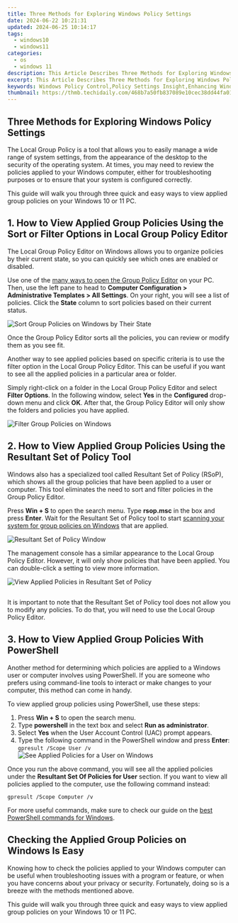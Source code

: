 ```yaml
---
title: Three Methods for Exploring Windows Policy Settings
date: 2024-06-22 10:21:31
updated: 2024-06-25 10:14:17
tags:
  - windows10
  - windows11
categories:
  - os
  - windows 11
description: This Article Describes Three Methods for Exploring Windows Policy Settings
excerpt: This Article Describes Three Methods for Exploring Windows Policy Settings
keywords: Windows Policy Control,Policy Settings Insight,Enhancing Windows Policies,Modify Windows Policy,Windows Security Settings,Policy Setting Navigation,Accessing Policy Configurations
thumbnail: https://thmb.techidaily.com/468b7a50fb837089e10cec38dd44fa01aaab4078b704b313fd2f69558ac117bb.png
---
```


## Three Methods for Exploring Windows Policy Settings

 The Local Group Policy is a tool that allows you to easily manage a wide range of system settings, from the appearance of the desktop to the security of the operating system. At times, you may need to review the policies applied to your Windows computer, either for troubleshooting purposes or to ensure that your system is configured correctly.

 This guide will walk you through three quick and easy ways to view applied group policies on your Windows 10 or 11 PC.

## 1\. How to View Applied Group Policies Using the Sort or Filter Options in Local Group Policy Editor

 The Local Group Policy Editor on Windows allows you to organize policies by their current state, so you can quickly see which ones are enabled or disabled.

 Use one of the [many ways to open the Group Policy Editor](https://www.makeuseof.com/windows-11-open-local-group-policy-editor/) on your PC. Then, use the left pane to head to **Computer Configuration > Administrative Templates > All Settings**. On your right, you will see a list of policies. Click the **State** column to sort policies based on their current status.

![Sort Group Policies on Windows by Their State](https://static1.makeuseofimages.com/wordpress/wp-content/uploads/2023/10/sort-group-policies-on-windows-by-their-state.jpg)

 Once the Group Policy Editor sorts all the policies, you can review or modify them as you see fit.

 Another way to see applied policies based on specific criteria is to use the filter option in the Local Group Policy Editor. This can be useful if you want to see all the applied policies in a particular area or folder.

 Simply right-click on a folder in the Local Group Policy Editor and select **Filter Options**. In the following window, select **Yes** in the **Configured** drop-down menu and click **OK**. After that, the Group Policy Editor will only show the folders and policies you have applied.

![Filter Group Policies on Windows](https://static1.makeuseofimages.com/wordpress/wp-content/uploads/2023/10/filter-group-policies-on-windows.jpg)

## 2\. How to View Applied Group Policies Using the Resultant Set of Policy Tool

 Windows also has a specialized tool called Resultant Set of Policy (RSoP), which shows all the group policies that have been applied to a user or computer. This tool eliminates the need to sort and filter policies in the Group Policy Editor.

 Press **Win + S** to open the search menu. Type **rsop.msc** in the box and press **Enter**. Wait for the Resultant Set of Policy tool to start [scanning your system for group policies on Windows](https://www.makeuseof.com/find-group-policy-windows/) that are applied.

![Resultant Set of Policy Window](https://static1.makeuseofimages.com/wordpress/wp-content/uploads/2023/10/resultant-set-of-policy-window.jpg)

 The management console has a similar appearance to the Local Group Policy Editor. However, it will only show policies that have been applied. You can double-click a setting to view more information.

![View Applied Policies in Resultant Set of Policy](https://static1.makeuseofimages.com/wordpress/wp-content/uploads/2023/10/view-applied-policies-in-resultant-set-of-policy.jpg)

##

 It is important to note that the Resultant Set of Policy tool does not allow you to modify any policies. To do that, you will need to use the Local Group Policy Editor.

## 3\. How to View Applied Group Policies With PowerShell

 Another method for determining which policies are applied to a Windows user or computer involves using PowerShell. If you are someone who prefers using command-line tools to interact or make changes to your computer, this method can come in handy.

 To view applied group policies using PowerShell, use these steps:

1. Press **Win + S** to open the search menu.
2. Type **powershell** in the text box and select **Run as administrator**.
3. Select **Yes** when the User Account Control (UAC) prompt appears.
4. Type the following command in the PowerShell window and press **Enter**:  
`gpresult /Scope User /v`  
![See Applied Policies for a User on Windows](https://static1.makeuseofimages.com/wordpress/wp-content/uploads/2023/10/see-applied-policies-for-a-user-on-windows.jpg)

 Once you run the above command, you will see all the applied policies under the **Resultant Set Of Policies for User** section. If you want to view all policies applied to the computer, use the following command instead:

`gpresult /Scope Computer /v`

 For more useful commands, make sure to check our guide on the [best PowerShell commands for Windows](https://www.makeuseof.com/windows-powershell-commands-cmdlets/).

## Checking the Applied Group Policies on Windows Is Easy

 Knowing how to check the policies applied to your Windows computer can be useful when troubleshooting issues with a program or feature, or when you have concerns about your privacy or security. Fortunately, doing so is a breeze with the methods mentioned above.

 This guide will walk you through three quick and easy ways to view applied group policies on your Windows 10 or 11 PC.
